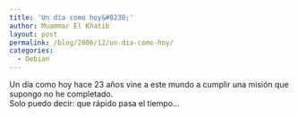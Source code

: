 ```yaml
---
title: 'Un día como hoy&#8230;'
author: Muammar El Khatib
layout: post
permalink: /blog/2006/12/un-dia-como-hoy/
categories:
  - Debian
---
```

Un día como hoy hace 23 años vine a este mundo a cumplir una misión que supongo no he completado.  
Solo puedo decir: que rápido pasa el tiempo&#8230;